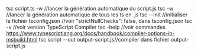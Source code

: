 tsc script.ts -w //lancer la génération automatique du script.js
tsc -w //lancer la génération automatique de tous les ts en .js
tsc --init //initialiser le fichier tsconfig.json //voir "strictNullChecks": false,  dans tsconfig.json
tsc -v //voir version TypeScript Compiler
tsc -help //voir commandes https://www.typescriptlang.org/docs/handbook/compiler-options-in-msbuild.html
tsc script --out output-script.js//compiler dans fichier output-script.js